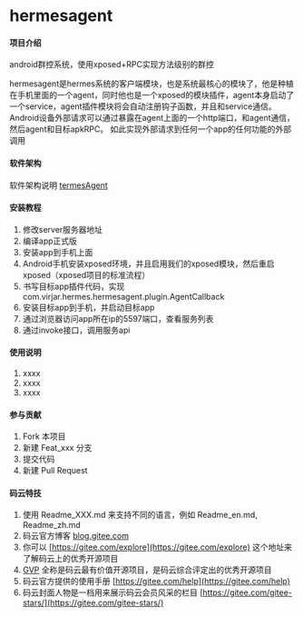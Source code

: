 # hermesagent

#### 项目介绍
android群控系统，使用xposed+RPC实现方法级别的群控

hermesagent是hermes系统的客户端模块，也是系统最核心的模块了，他是种植在手机里面的一个agent，同时他也是一个xposed的模块插件，agent本身启动了一个service，agent插件模块将会自动注册钩子函数，并且和service通信。Android设备外部请求可以通过暴露在agent上面的一个http端口，和agent通信，然后agent和目标apkRPC。
如此实现外部请求到任何一个app的任何功能的外部调用

#### 软件架构
软件架构说明
[termesAgent](termesAgent.png)


#### 安装教程

1. 修改server服务器地址
2. 编译app正式版
3. 安装app到手机上面
4. Android手机安装xposed环境，并且启用我们的xposed模块，然后重启xposed（xposed项目的标准流程）
5. 书写目标app插件代码，实现 com.virjar.hermes.hermesagent.plugin.AgentCallback
6. 安装目标app到手机，并启动目标app
7. 通过浏览器访问app所在ip的5597端口，查看服务列表
8. 通过invoke接口，调用服务api

#### 使用说明

1. xxxx
2. xxxx
3. xxxx

#### 参与贡献

1. Fork 本项目
2. 新建 Feat_xxx 分支
3. 提交代码
4. 新建 Pull Request


#### 码云特技

1. 使用 Readme\_XXX.md 来支持不同的语言，例如 Readme\_en.md, Readme\_zh.md
2. 码云官方博客 [blog.gitee.com](https://blog.gitee.com)
3. 你可以 [https://gitee.com/explore](https://gitee.com/explore) 这个地址来了解码云上的优秀开源项目
4. [GVP](https://gitee.com/gvp) 全称是码云最有价值开源项目，是码云综合评定出的优秀开源项目
5. 码云官方提供的使用手册 [https://gitee.com/help](https://gitee.com/help)
6. 码云封面人物是一档用来展示码云会员风采的栏目 [https://gitee.com/gitee-stars/](https://gitee.com/gitee-stars/)